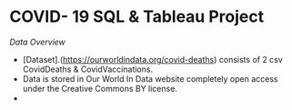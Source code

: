 # COVID- 19 SQL & Tableau Project

*Data Overview*

- [Dataset].(https://ourworldindata.org/covid-deaths) consists of 2 csv CovidDeaths & CovidVaccinations.
- Data is stored in Our World In Data website completely open access under the Creative Commons BY license.
- 
